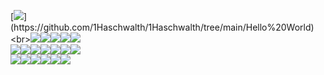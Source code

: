 [![](https://readme-typing-svg.herokuapp.com?font=JetBrains+Mono&lines=print("Hello+World!"))](https://github.com/1Haschwalth/1Haschwalth/tree/main/Hello%20World)<br>[![](https://img.shields.io/badge/github-✏️blog-white?style=for-the-badge&logo=github&labelColor=black)](https://github.com/1Haschwalth/1Haschwalth/issues)[![](https://img.shields.io/badge/forum-white?style=for-the-badge&logo=github)](https://github.com/1Haschwalth/1Haschwalth/discussions)[![](https://img.shields.io/badge/wiki-white?style=for-the-badge&logo=github)](https://github.com/1Haschwalth/1Haschwalth/wiki)[![](https://img.shields.io/badge/gist-white?style=for-the-badge&logo=github)](https://gist.github.com/1Haschwalth)[![](https://img.shields.io/badge/xmpp-📧1haschwalth@jabbim.com-green?style=for-the-badge&logo=xmpp&labelColor=yellow)](1haschwalth@jabbim.com)<br>[![](https://img.shields.io/badge/gitlab-orange?style=for-the-badge&logo=gitlab)](https://gitlab.com/1Haschwalth)[![](https://img.shields.io/badge/gitea-darkgreen?style=for-the-badge&logo=gitea)](https://gitea.com/1Haschwalth)[![](https://img.shields.io/badge/codeberg-blue?style=for-the-badge&logo=codeberg)](https://codeberg.org/1Haschwalth)[![](https://img.shields.io/badge/huggingface-yellow?style=for-the-badge&logo=huggingface)](https://huggingface.co/1Haschwalth)[![](https://img.shields.io/badge/stackoverflow-white?style=for-the-badge&logo=stackoverflow)](https://stackoverflow.com/users/23490468/1haschwalth)[![](https://img.shields.io/badge/twitter-black?style=for-the-badge&logo=x)](https://x.com/1Haschwalth)[![](https://img.shields.io/badge/mastodon-darkblue?style=for-the-badge&logo=mastodon)](https://mastodon.social/@1Haschwalth)<br>[![](https://img.shields.io/badge/稀土掘金juejin-blue?style=for-the-badge&logo=juejin)](https://juejin.cn/user/2421543671962520/collections)[![](https://img.shields.io/badge/爱发电afdian-8A2BE2?style=for-the-badge&logo=afdian)](https://afdian.com/a/Haschwalth15)[![](https://img.shields.io/badge/知乎zhihu-056DE8?style=for-the-badge&logo=zhihu)](https://www.zhihu.com/people/Jugrammar)[![](https://img.shields.io/badge/哔哩哔哩bilibili-E84B85?style=for-the-badge&logo=bilibili)](https://space.bilibili.com/323328689)![](https://skillicons.dev/icons?i=py,java,js,powershell,html,md,latex,anaconda,mysql,git,vscode,aws,gcp,azure,docker,pr,ps,ai,ae,autocad)[![](https://img.shields.io/badge/©2022-1Haschwalth-grey?logo=github)](https://github.com/1Haschwalth/1Haschwalth/blob/main/LICENSE)
